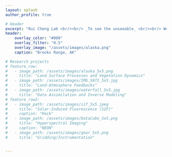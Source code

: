 ```yaml
--- 
layout: splash
author_profile: true

# Header
excerpt: "Rui Cheng Lab <br/><br/> _To see the unseeable_ <br/><br/> We study land surface processes and their feedbacks with climate using state-of-the-art *remote sensing*, *process-based modeling*, and *machine learning*, which motivates us to build <b>*advanced environmental sensors*</b>, develop <b>*land surface models*</b>, and make <b>*real-world impact*</b>."
header:
    overlay_color: "#000"
    overlay_filter: "0.5"
    overlay_image: "/assets/images/alaska.png" 
    caption: "Brooks Range, AK"

# Research projects
# feature_row:
#   - image_path: /assets/images/alaska_5x5.png
#     title: "Land Surface Processes and Vegetation Dynamics"  
#   - image_path: /assets/images/IMG_5072_5x5.jpg
#     title: "Land-Atmosphere Feedbacks"
#   - image_path: /assets/images/waterfall_5x5.jpg
#     title: "Data Assimilation and Inverse Modeling"
# feature_row2:
#   - image_path: /assets/images/sif_5x5.jpeg
#     title: "Solar-Induced Fluorescence (SIF)"  
#     caption: "Keck"
#   - image_path: /assets/images/DataCube_5x5.png
#     title: "Hyperspectral Imaging" 
#     caption: "NEON"
#   - image_path: /assets/images/gear_5x5.png
#     title: "Gridding/Instrumentation"


---
```

<!-- ## Environmental Sensing and Modeling -->
<!-- {% include feature_row id = 'feature_row' %} -->

<!-- ## Sensing Tools -->
<!-- {% include feature_row id = 'feature_row2'%} -->